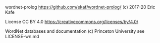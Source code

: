 wordnet-prolog
https://github.com/ekaf/wordnet-prolog/
(c) 2017-20 Eric Kafe

License CC BY 4.0
https://creativecommons.org/licenses/by/4.0/

WordNet databases and documentation (c) Princeton University
see LICENSE-wn.md
